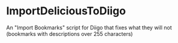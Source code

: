 # ImportDeliciousToDiigo
An "Import Bookmarks" script for Diigo that fixes what they will not (bookmarks with descriptions over 255 characters)
